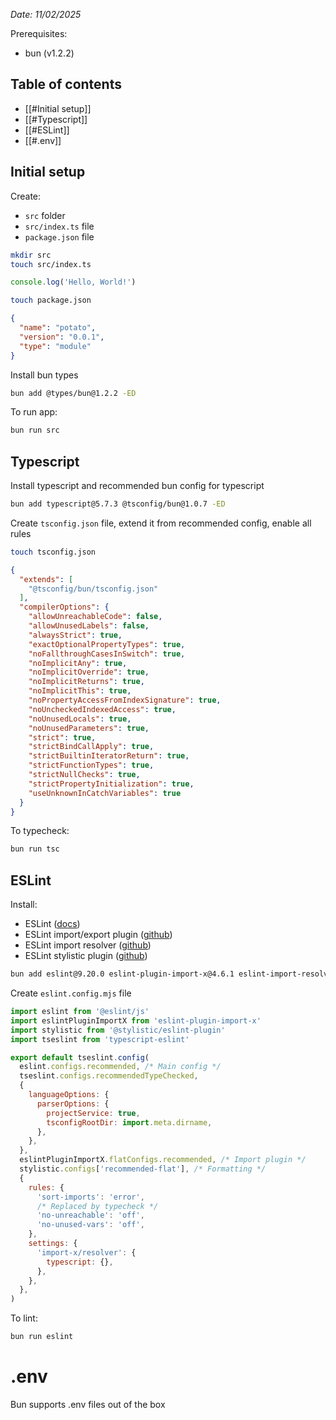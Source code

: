 _Date: 11/02/2025_

Prerequisites:
- bun (v1.2.2)

## Table of contents

- [[#Initial setup]]
- [[#Typescript]]
- [[#ESLint]]
- [[#.env]]
## Initial setup

Create:
- `src` folder
- `src/index.ts` file
- `package.json` file

```bash
mkdir src
touch src/index.ts
```

```typescript
console.log('Hello, World!')
```

```bash
touch package.json
```

```json
{
  "name": "potato",
  "version": "0.0.1",
  "type": "module"
}
```

Install bun types
```bash
bun add @types/bun@1.2.2 -ED
```

To run app:
```bash
bun run src
```

## Typescript

Install typescript and recommended bun config for typescript

```bash
bun add typescript@5.7.3 @tsconfig/bun@1.0.7 -ED
```

Create `tsconfig.json` file, extend it from recommended config, enable all rules
```bash
touch tsconfig.json
```

```json
{
  "extends": [
    "@tsconfig/bun/tsconfig.json"
  ],
  "compilerOptions": {
    "allowUnreachableCode": false,
    "allowUnusedLabels": false,
    "alwaysStrict": true,
    "exactOptionalPropertyTypes": true,
    "noFallthroughCasesInSwitch": true,
    "noImplicitAny": true,
    "noImplicitOverride": true,
    "noImplicitReturns": true,
    "noImplicitThis": true,
    "noPropertyAccessFromIndexSignature": true,
    "noUncheckedIndexedAccess": true,
    "noUnusedLocals": true,
    "noUnusedParameters": true,
    "strict": true,
    "strictBindCallApply": true,
    "strictBuiltinIteratorReturn": true,
    "strictFunctionTypes": true,
    "strictNullChecks": true,
    "strictPropertyInitialization": true,
    "useUnknownInCatchVariables": true
  }
}
```

To typecheck:

```bash
bun run tsc
```
## ESLint

Install:
  * ESLint ([docs](https://eslint.org/docs/latest/use/getting-started))
  * ESLint import/export plugin ([github](https://github.com/un-ts/eslint-plugin-import-x))
  * ESLint import resolver ([github](https://github.com/import-js/eslint-import-resolver-typescript))
  * ESLint stylistic plugin ([github](https://github.com/eslint-stylistic/eslint-stylistic))

```bash
bun add eslint@9.20.0 eslint-plugin-import-x@4.6.1 eslint-import-resolver-typescript@3.7.0 @stylistic/eslint-plugin@3.1.0 -ED
```

Create `eslint.config.mjs` file
```js
import eslint from '@eslint/js'
import eslintPluginImportX from 'eslint-plugin-import-x'
import stylistic from '@stylistic/eslint-plugin'
import tseslint from 'typescript-eslint'

export default tseslint.config(
  eslint.configs.recommended, /* Main config */
  tseslint.configs.recommendedTypeChecked,
  {
    languageOptions: {
      parserOptions: {
        projectService: true,
        tsconfigRootDir: import.meta.dirname,
      },
    },
  },
  eslintPluginImportX.flatConfigs.recommended, /* Import plugin */
  stylistic.configs['recommended-flat'], /* Formatting */
  {
    rules: {
      'sort-imports': 'error',
      /* Replaced by typecheck */
      'no-unreachable': 'off',
      'no-unused-vars': 'off',
    },
    settings: {
      'import-x/resolver': {
        typescript: {},
      },
    },
  },
)
```

To lint:
```bash
bun run eslint
```

# .env

Bun supports .env files out of the box